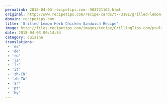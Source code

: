 ```yaml
---
permalink: 2018-04-03-recipetips.com--903721162.html
original: http://www.recipetips.com/recipe-cards/t--3191/grilled-lemon-herb-chicken-sandwich.asp
domain: recipetips.com
title: 'Grilled Lemon Herb Chicken Sandwich Recipe'
image: http://files.recipetips.com/images/recipe/GrillingTips.com/poultry/grilled_lemon_herb_chick.jpg
date: 2018-04-03 00:14:54
category: cuisine
translations: 
 - 'es'
 - 'de'
 - 'ru'
 - 'ja'
 - 'fr'
 - 'it'
 - 'zh-CN'
 - 'zh-TW'
 - 'ar'
 - 'pt'
 - 'hy'
---
```


